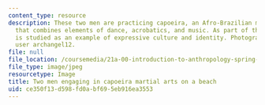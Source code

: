 ```yaml
---
content_type: resource
description: These two men are practicing capoeira, an Afro-Brazilian martial art
  that combines elements of dance, acrobatics, and music. As part of this class, capoeira
  is studied as an example of expressive culture and identity. Photograph by flickr
  user archangel12.
file: null
file_location: /coursemedia/21a-00-introduction-to-anthropology-spring-2013/ce350f13d598fd0abf695eb916ea3553_21A-00S13-th.jpg
file_type: image/jpeg
resourcetype: Image
title: Two men engaging in capoeira martial arts on a beach
uid: ce350f13-d598-fd0a-bf69-5eb916ea3553
---
```

